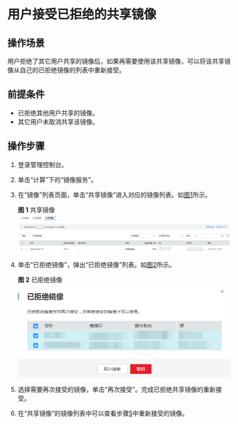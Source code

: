 # 用户接受已拒绝的共享镜像<a name="ZH-CN_TOPIC_0075730699"></a>

## 操作场景<a name="section18852554406"></a>

用户拒绝了其它用户共享的镜像后，如果再需要使用该共享镜像，可以将该共享镜像从自己的已拒绝镜像的列表中重新接受。

## 前提条件<a name="section11042017144143"></a>

-   已拒绝其他用户共享的镜像。
-   其它用户未取消共享该镜像。

## 操作步骤<a name="section63675874144143"></a>

1.  登录管理控制台。
2.  单击“计算”下的“镜像服务”。
3.  在“镜像”列表页面，单击“共享镜像”进入对应的镜像列表。如[图1](#fig42852375171821)所示。

    **图 1**  共享镜像<a name="fig42852375171821"></a>  
    ![](figures/共享镜像.png "共享镜像")

4.  单击“已拒绝镜像”，弹出“已拒绝镜像”列表。如[图2](#fig5763987172141)所示。

    **图 2**  已拒绝镜像<a name="fig5763987172141"></a>  
    ![](figures/已拒绝镜像.png "已拒绝镜像")

5.  <a name="li3277469710524"></a>选择需要再次接受的镜像，单击“再次接受”。完成已拒绝共享镜像的重新接受。
6.  在“共享镜像”的镜像列表中可以查看步骤[5](#li3277469710524)中重新接受的镜像。

